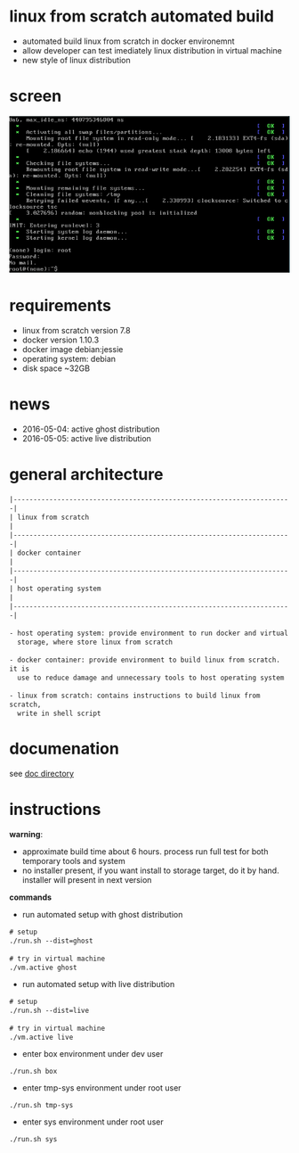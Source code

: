 # linux from scratch automated build
- automated build linux from scratch in docker environemnt
- allow developer can test imediately linux distribution in virtual machine
- new style of linux distribution

# screen

![vm.ghost](doc/img/vm.ghost.jpg "virtual machine screen")

# requirements

- linux from scratch version 7.8
- docker version 1.10.3
- docker image debian:jessie
- operating system: debian
- disk space ~32GB

# news

- 2016-05-04: active ghost distribution
- 2016-05-05: active live distribution

# general architecture

    |----------------------------------------------------------------------|
    | linux from scratch                                                   |
    |----------------------------------------------------------------------|
    | docker container                                                     |
    |----------------------------------------------------------------------|
    | host operating system                                                |
    |----------------------------------------------------------------------|

    - host operating system: provide environment to run docker and virtual
      storage, where store linux from scratch

    - docker container: provide environment to build linux from scratch. it is
      use to reduce damage and unnecessary tools to host operating system

    - linux from scratch: contains instructions to build linux from scratch,
      write in shell script

# documenation

see [doc directory](./doc)

# instructions

**warning**:
- approximate build time about 6 hours. process run full test for both
temporary tools and system
- no installer present, if you want install to storage target, do it by hand.
installer will present in next version

**commands**
- run automated setup with ghost distribution

```shell
# setup
./run.sh --dist=ghost

# try in virtual machine
./vm.active ghost
```
- run automated setup with live distribution

```shell
# setup
./run.sh --dist=live

# try in virtual machine
./vm.active live
```

- enter box environment under dev user

```shell
./run.sh box
```

- enter tmp-sys environment under root user

```shell
./run.sh tmp-sys
```

- enter sys environment under root user

```shell
./run.sh sys
```

